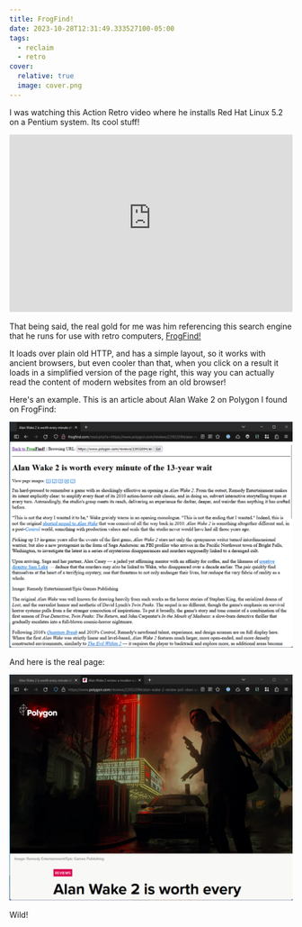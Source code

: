 ```yaml
---
title: FrogFind!
date: 2023-10-28T12:31:49.333527100-05:00
tags:
  - reclaim
  - retro
cover:
  relative: true
  image: cover.png
---
```

I was watching this Action Retro video where he installs Red Hat Linux 5.2 on a Pentium system. Its cool stuff! 

<iframe width="100%" height="315" src="https://www.youtube-nocookie.com/embed/MsAHi7t4Cj8?si=cNZlrJlpusc3Keg2" title="YouTube video player" frameborder="0" allow="accelerometer; autoplay; clipboard-write; encrypted-media; gyroscope; picture-in-picture; web-share" allowfullscreen></iframe>

That being said, the real gold for me was him referencing this search engine that he runs for use with retro computers, [FrogFind!](http://frogfind.com/)

It loads over plain old HTTP, and has a simple layout, so it works with ancient browsers, but even cooler than that, when you click on a result it loads in a simplified version of the page right, this way you can actually read the content of modern websites from an old browser!

Here's an example. This is an article about Alan Wake 2 on Polygon I found on FrogFind:

![](Pasted%20image%2020231028123814.png)

And here is the real page:

![](Pasted%20image%2020231028123833.png)

Wild!